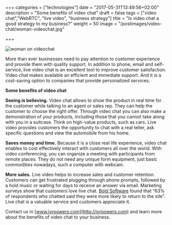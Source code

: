 +++
categories = ["technologies"]
date = "2017-05-31T13:49:56+02:00"
description = "Some benefits of video chat"
draft = false
tags = ["video chat","WebRTC", "live video", "business strategy"]
title = "Is video chat a good strategy to my business?"
weight = 50
image = "/postimages/video-chat/woman-videochat.jpg"

+++

![woman on videochat](/postimages/video-chat/woman-videochat.jpg)

More than ever businesses need to pay attention to customer experience and provide them with quality support. In addition to phone, email and self-service, live video chat is an excellent tool to improve customer satisfaction. Video chat makes available an efficient and immediate support. And it is a cost-saving option to companies that provide personalized services.

**Some benefits of video chat**

**Seeing is believing.** Video chat allows to show the product in real time for the customer while talking to an agent or sales rep. They can help the customer to choose the right offer. Through video chat you can also make a demonstration of your products, including those that you cannot take along with you in a suitcase. Think on high-value products, such as cars. Live video provides customers the opportunity to chat with a real teller, ask specific questions and view the automobile from his home.

**Saves money and time.** Because it is a close real life experience, video chat enables to cost effectively interact with customers all over the world. With video conferencing, you can organize a meeting with participants from remote places. They do not need any unique form equipment, just basic commodities nowadays, such a computer with webcam.

**More sales.** Live video helps to increase sales and customer retention. Customers can get frustrated plugging through phone prompts, followed by a hold music or waiting for days to receive an answer via email. Marketing surveys show that customers love live chat. [Bold Software](https://www.emarketer.com/Article/How-Helpful-Live-Chat/1007235) found that “63% of respondents who chatted said they were more likely to return to the site”. Live chat is a valuable service and customers appreciate it.


Contact us in [www.ivrpowers.com](http://ivrpowers.com) and learn more about the benefits of video chat to your business.
 
